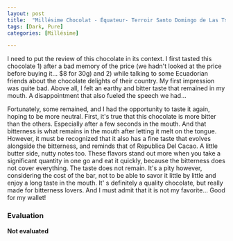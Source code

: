 ```yaml
---
layout: post
title:  "Millésime Chocolat - Équateur- Terroir Santo Domingo de Las Tsachilas - 2018 - Fèves Arriba Nacional - Noir 70%"
tags: [Dark, Pure] 
categories: [Millésime]

---
```

I need to put the review of this chocolate in its context. I first tasted this chocolate 1) after a bad memory of the price (we hadn't looked at the price before buying it... $8 for 30g) and 2) while talking to some Ecuadorian friends about the chocolate delights of their country. My first impression was quite bad. Above all, I felt an earthy and bitter taste that remained in my mouth. A disappointment that also fueled the speech we had...

Fortunately, some remained, and I had the opportunity to taste it again, hoping to be more neutral.
First, it's true that this chocolate is more bitter than the others. Especially after a few seconds in the mouth. And that bitterness is what remains in the mouth after letting it melt on the tongue.
However, it must be recognized that it also has a fine taste that evolves alongside the bitterness, and reminds that of Republica Del Cacao. A little butter side, nutty notes too. These flavors stand out more when you take a significant quantity in one go and eat it quickly, because the bitterness does not cover everything. The taste does not remain. It's a pity however, considering the cost of the bar, not to be able to savor it little by little and enjoy a long taste in the mouth. 
It' s definitely a quality chocolate, but really made for bitterness lovers.
And I must admit that it is not my favorite... Good for my wallet!

### Evaluation

**Not evaluated**